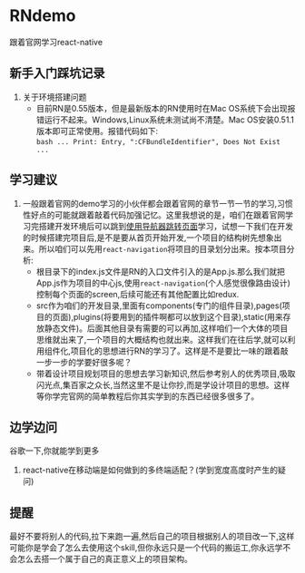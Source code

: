 # RNdemo
跟着官网学习react-native

## 新手入门踩坑记录

1. 关于环境搭建问题
    - 目前RN是0.55版本，但是最新版本的RN使用时在Mac OS系统下会出现报错运行不起来。Windows,Linux系统未测试尚不清楚。Mac OS安装0.51.1版本即可正常使用。报错代码如下:<br>
    `` bash
        ...
        Print: Entry, ":CFBundleIdentifier", Does Not Exist
        ...
    ``    

## 学习建议

1. 一般跟着官网的demo学习的小伙伴都会跟着官网的章节一节一节的学习,习惯性好点的可能就跟着敲着代码加强记忆。这里我想说的是，咱们在跟着官网学习完搭建开发环境后可以跳到[使用导航器跳转页面](https://reactnative.cn/docs/0.51/navigation.html#content)学习，试想一下我们在开发的时候搭建完项目后,是不是要从首页开始开发,一个项目的结构树先想象出来。所以咱们可以先用`react-navigation`将项目的目录划分出来。按本项目分析:
    - 根目录下的index.js文件是RN的入口文件引入的是App.js.那么我们就把App.js作为项目的中心js,使用`react-navigation`(个人感觉很像路由设计)控制每个页面的screen,后续可能还有其他配置比如redux. 
    - src作为咱们的开发目录,里面有components(专门的组件目录),pages(项目的页面),plugins(将要用到的插件啊都可以放到这个目录),static(用来存放静态文件)。后面其他目录有需要的可以再加,这样咱们一个大体的项目思维就出来了,一个项目的大概结构也就出来。这样我们在往后学,就可以利用组件化,项目化的思想进行RN的学习了。这样是不是要比一味的跟着敲一步一步的学要好很多呢？
    - 带着设计项目规划项目的思想去学习新知识,然后参考别人的优秀项目,吸取闪光点,集百家之众长,当然这里不是让你抄,而是学设计项目的思想。这样等你学完官网的简单教程后你其实学到的东西已经很多很多了。

## 边学边问

谷歌一下,你就能学到更多 
1. react-native在移动端是如何做到的多终端适配？(学到宽度高度时产生的疑问)   

## 提醒

最好不要将别人的代码,拉下来跑一遍,然后自己的项目根据别人的项目改一下,这样可能你是学会了怎么去使用这个skill,但你永远只是一个代码的搬运工,你永远学不会怎么去搭一个属于自己的真正意义上的项目架构。
